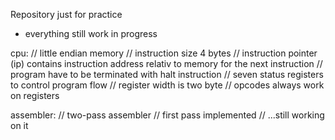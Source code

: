 
Repository just for practice

- everything still work in progress

cpu:
// little endian memory
// instruction size 4 bytes
// instruction pointer (ip) contains instruction address relativ to memory for the next instruction
// program have to be terminated with halt instruction
// seven status registers to control program flow
// register width is two byte
// opcodes always work on registers

assembler:
// two-pass assembler
// first pass implemented
// ...still working on it
